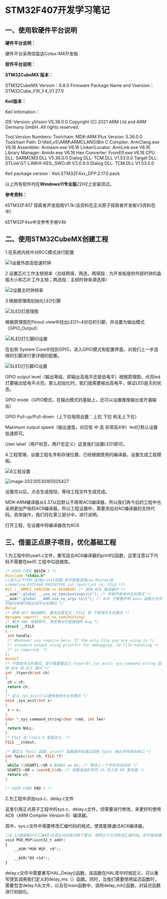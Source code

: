 # STM32F407开发学习笔记

## 一、使用软硬件平台说明

**硬件平台说明：**

硬件平台采用信盈达Cotex-M4开发板

**软件平台说明：**

**STM32CubeMX 版本：**

STM32CubeMX Version：6.8.0
Firmware Package Name and Vsersion：STM32Cube_FW_F4_V1.27.0

**Keil版本：**


Keil Infomation：

IDE-Version:
μVision V5.36.0.0
Copyright (C) 2021 ARM Ltd and ARM Germany GmbH. All rights reserved.

Tool Version Numbers:
Toolchain:        MDK-ARM Plus  Version: 5.36.0.0
Toolchain Path:    D:\Keil_v5\ARM\ARMCLANG\Bin
C Compiler:         ArmClang.exe        V6.16
Assembler:          Armasm.exe        V6.16
Linker/Locator:     ArmLink.exe        V6.16
Library Manager:    ArmAr.exe        V6.16
Hex Converter:      FromElf.exe        V6.16
CPU DLL:               SARMCM3.DLL          V5.36.0.0
Dialog DLL:         TCM.DLL              V1.53.0.0
Target DLL:             STLink\ST-LINKIII-KEIL_SWO.dll      V3.0.9.0
Dialog DLL:         TCM.DLL              V1.53.0.0


Keil package version：Keil.STM32F4xx_DFP.2.17.0.pack

以上所有软件均在**Windows11专业版**22H2上安装测试。

**参考资料：**

《STM32F407 探索者开发指南V1.1》（该资料在正点原子探索者开发板V3资料包中）

《STM32F4xx中文参考手册V4》

## 二、使用STM32CubeMX创建工程

1.在系统内核中对RCC模式进行配置

![1设置外部高低速时钟](https://github.com/CaiNiao-Z/Test_Project_Github/blob/main/1.%E5%88%9B%E5%BB%BA%E5%B7%A5%E7%A8%8B%E7%AC%94%E8%AE%B0/image/1%E8%AE%BE%E7%BD%AE%E5%A4%96%E9%83%A8%E9%AB%98%E4%BD%8E%E9%80%9F%E6%97%B6%E9%92%9F.png)

2.设置芯片工作主频频率（总结两填，两选，两填指：为开发板提供外部时钟的晶振大小和芯片工作主频；两选指：主频时钟来源选择）

![2设置主时钟频率](https://github.com/CaiNiao-Z/Test_Project_Github/blob/main/1.%E5%88%9B%E5%BB%BA%E5%B7%A5%E7%A8%8B%E7%AC%94%E8%AE%B0/image/2%E8%AE%BE%E7%BD%AE%E4%B8%BB%E6%97%B6%E9%92%9F%E9%A2%91%E7%8E%87.png)

3.根据原理图初始化LED引脚

![3LED灯原理图](https://github.com/CaiNiao-Z/Test_Project_Github/blob/main/1.%E5%88%9B%E5%BB%BA%E5%B7%A5%E7%A8%8B%E7%AC%94%E8%AE%B0/image/3LED%E7%81%AF%E5%8E%9F%E7%90%86%E5%9B%BE.png)

根据原理图在Pinout view中找出LED1~4对应的引脚，并设置为输出模式（GPIO_Output）

![4LED灯引脚IO设置](https://github.com/CaiNiao-Z/Test_Project_Github/blob/main/1.%E5%88%9B%E5%BB%BA%E5%B7%A5%E7%A8%8B%E7%AC%94%E8%AE%B0/image/4LED%E7%81%AF%E5%BC%95%E8%84%9AIO%E8%AE%BE%E7%BD%AE.png)

在右侧 System Core中找到GPIO，进入GPIO模式和配置界面，对我们上一步选择的引脚进行更详细的配置。

![5LED灯引脚IO设置](https://github.com/CaiNiao-Z/Test_Project_Github/blob/main/1.%E5%88%9B%E5%BB%BA%E5%B7%A5%E7%A8%8B%E7%AC%94%E8%AE%B0/image/5LED%E7%81%AF%E5%BC%95%E8%84%9AIO%E8%AE%BE%E7%BD%AE.png)

GPIO output level（输出等级，即输出高电平还是低电平）根据原理图，点亮led灯要输出低电平点亮，那么初始化时，我们就需要输出高电平，保证LED是灭的状态。

GPIO mode（GPIO模式，在输出模式的基础上，还可以设置推挽输出或开漏输出）

GPIO Pull-up/Pull-down（上下拉电阻设置：上拉 下拉 和无上下拉）

Maximum output speed（输出速度，对应低 中 高 非常高4中）led灯默认设置低速即可。

User label（用户标签，用户宏定义）这里我们设置LED1即可。

4.工程管理，设置工程名字和存储位置，已经根据使用的编译器，设置生成工程模板。

![6工程设置](https://github.com/CaiNiao-Z/Test_Project_Github/blob/main/1.%E5%88%9B%E5%BB%BA%E5%B7%A5%E7%A8%8B%E7%AC%94%E8%AE%B0/image/6%E5%B7%A5%E7%A8%8B%E8%AE%BE%E7%BD%AE.png)

![image-20230530165505427](https://github.com/CaiNiao-Z/Test_Project_Github/blob/main/1.%E5%88%9B%E5%BB%BA%E5%B7%A5%E7%A8%8B%E7%AC%94%E8%AE%B0/image/7%E5%B7%A5%E7%A8%8B%E8%AE%BE%E7%BD%AE.png)

设置完以后，点击生成按钮，等待工程文件生成完成。

MDK-ARM编译器从5.37以后默认不再带AC5编译器，所以我们再今后的工程中也采用更加严格的AC6编译器，所以工程设置中，需要添加对AC编译器的支持代码。具体操作，我们将在第三部分中，进行说明。

打开工程，在设置中将编译器改为AC6

## 三、借鉴正点原子项目，优化基础工程

1.为工程中的usart.c文件，重写适合AC6编译器的printf()函数，这里注意以下代码不需要在keil5 工程中勾选微库。

```c
/* USER CODE BEGIN 1 */
#include "stdio.h"
//加入以下代码,支持printf函数,而不需要选择use MicroLIB	  
//#define PUTCHAR_PROTOTYPE int fputc(int ch, FILE *f)	
#if (__ARMCC_VERSION >= 6010050) /* 使用 AC6 编译器时 */
__asm(".global __use_no_semihosting\n\t"); /* 声明不使用半主机模式 */
__asm(".global __ARM_use_no_argv \n\t"); /* AC6 下需要声明 main 函数为无参数格式，否
则部分例程可能出现半主机模式 */
#else
/* 使用 AC5 编译器时, 要在这里定义__FILE 和 不使用半主机模式 */
#pragma import(__use_no_semihosting)
/* 解决 HAL 库使用时, 某些情况可能报错的 bug */
struct __FILE
{
 int handle;
 /* Whatever you require here. If the only file you are using is */
 /* standard output using printf() for debugging, no file handling */
 /* is required. */
};
#endif
/* 不使用半主机模式，至少需要重定义_ttywrch\_sys_exit\_sys_command_string 函数,以同时兼
容 AC6 和 AC5 模式 */
int _ttywrch(int ch)
{
 ch = ch;
 return ch;
}
/* 定义_sys_exit()以避免使用半主机模式 */
void _sys_exit(int x)
{
 x = x;
}
char *_sys_command_string(char *cmd, int len)
{
 return NULL;
}
/* FILE 在 stdio.h 里面定义. */
FILE __stdout;
 
/* 重定义 fputc 函数, printf 函数最终会通过调用 fputc 输出字符串到串口 */
int fputc(int ch, FILE *f)
{
 while ((USART1->SR & 0X40) == 0); /* 等待上一个字符发送完成 */
 USART1->DR = (uint8_t)ch; /* 将要发送的字符 ch 写入到 DR 寄存器 */
 return ch;
}

/* USER CODE END 1 */
```

2.为工程中添加sys.c、delay.c文件

这里引用正点原子工程中的sys.c、delay.c文件，但需要进行修改，来更好的使用AC6（ARM Compiler Version 6）编译器。

其中，sys.c文件中需要修改汇编代码的格式，使其能够通过AC6编译器。

```scss
//6.12编译器对于汇编和C的混合代码格式做了要求，按照以下方式修改汇编代码，即可编译通过。
void MSR_MSP(uint32_t addr) 
{
    __ASM("MSR MSP, r0"); 

    __ASM("BX r14");
}
```

delay.c文件中需要重写HAL_Delay()函数，该函数在HAL库中时弱定义，可以重写使其调用我们定义的delay_ms（）函数。同时，当我们需要使用延迟函数时，需要包含delay.h头文件，以及在main函数中，调用delay_init()函数，对延迟函数进行初始化。

